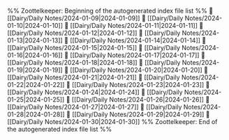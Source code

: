 %% Zoottelkeeper: Beginning of the autogenerated index file list  %%
📄 [[Dairy/Daily Notes/2024-01-09|2024-01-09]]
📄 [[Dairy/Daily Notes/2024-01-10|2024-01-10]]
📄 [[Dairy/Daily Notes/2024-01-11|2024-01-11]]
📄 [[Dairy/Daily Notes/2024-01-12|2024-01-12]]
📄 [[Dairy/Daily Notes/2024-01-13|2024-01-13]]
📄 [[Dairy/Daily Notes/2024-01-14|2024-01-14]]
📄 [[Dairy/Daily Notes/2024-01-15|2024-01-15]]
📄 [[Dairy/Daily Notes/2024-01-16|2024-01-16]]
📄 [[Dairy/Daily Notes/2024-01-17|2024-01-17]]
📄 [[Dairy/Daily Notes/2024-01-18|2024-01-18]]
📄 [[Dairy/Daily Notes/2024-01-19|2024-01-19]]
📄 [[Dairy/Daily Notes/2024-01-20|2024-01-20]]
📄 [[Dairy/Daily Notes/2024-01-21|2024-01-21]]
📄 [[Dairy/Daily Notes/2024-01-22|2024-01-22]]
📄 [[Dairy/Daily Notes/2024-01-23|2024-01-23]]
📄 [[Dairy/Daily Notes/2024-01-24|2024-01-24]]
📄 [[Dairy/Daily Notes/2024-01-25|2024-01-25]]
📄 [[Dairy/Daily Notes/2024-01-26|2024-01-26]]
📄 [[Dairy/Daily Notes/2024-01-27|2024-01-27]]
📄 [[Dairy/Daily Notes/2024-01-28|2024-01-28]]
📄 [[Dairy/Daily Notes/2024-01-29|2024-01-29]]
📄 [[Dairy/Daily Notes/2024-01-30|2024-01-30]]
%% Zoottelkeeper: End of the autogenerated index file list  %%
